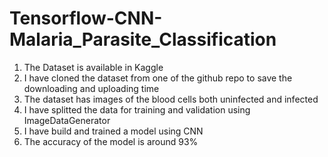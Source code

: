 # Tensorflow-CNN-Malaria_Parasite_Classification
1) The Dataset is available in Kaggle
2) I have cloned the dataset from one of the github repo to save the downloading and uploading time
3) The dataset has images of the blood cells both uninfected and infected
4) I have splitted the data for training and validation using ImageDataGenerator
5) I have build and trained a model using CNN 
6) The accuracy of the model is around 93%
